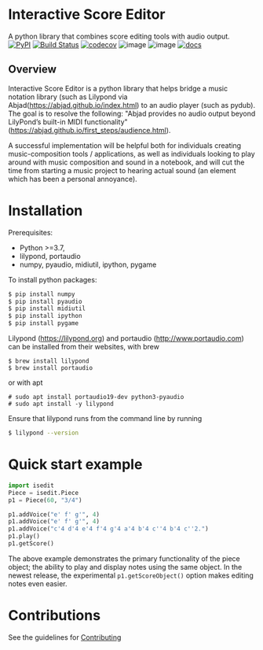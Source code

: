 # Interactive Score Editor

A python library that combines score editing tools with audio output.<br>
[![PyPI](https://img.shields.io/pypi/v/isedit)](https://pypi.org/project/isedit/)
[![Build Status](https://github.com/sadigulcelik/isedit/actions/workflows/build.yml/badge.svg)](https://github.com/sadigulcelik/isedit/actions?query=workflow%3A%22Build+Status%22)
[![codecov](https://codecov.io/gh/sadigulcelik/isedit/branch/main/graph/badge.svg?token=Y3YYB6AYD1)](https://codecov.io/gh/sadigulcelik/isedit)
![image](https://img.shields.io/badge/license-Apache--2.0-brightgreen)
![image](https://img.shields.io/github/issues/sadigulcelik/isedit)
[![docs](https://img.shields.io/badge/docs-is%20edit-blue)](https://sadigulcelik.github.io/isedit/)

## Overview

Interactive Score Editor is a python library that helps bridge a music notation library (such as Lilypond via Abjad(https://abjad.github.io/index.html) to an audio player (such as pydub). The goal is to resolve the following: "Abjad provides no audio output beyond LilyPond’s built-in MIDI functionality" (https://abjad.github.io/first_steps/audience.html).

A successful implementation will be helpful both for individuals creating music-composition tools / applications, as well as individuals looking to play around with music composition and sound in a notebook, and will cut the time from starting a music project to hearing actual sound (an element which has been a personal annoyance).

# Installation

Prerequisites:

- Python >=3.7,
- lilypond, portaudio
- numpy, pyaudio, midiutil, ipython, pygame

To install python packages:

```bash
$ pip install numpy
$ pip install pyaudio
$ pip install midiutil
$ pip install ipython
$ pip install pygame
```

Lilypond (https://lilypond.org) and portaudio (http://www.portaudio.com) can be installed from their websites, with brew

```
$ brew install lilypond
$ brew install portaudio
```

or with apt

```
# sudo apt install portaudio19-dev python3-pyaudio
# sudo apt install -y lilypond
```

Ensure that lilypond runs from the command line by running

```bash
$ lilypond --version
```

# Quick start example

```python
import isedit
Piece = isedit.Piece
p1 = Piece(60, "3/4")

p1.addVoice("e' f' g'", 4)
p1.addVoice("e' f' g'", 4)
p1.addVoice("c'4 d'4 e'4 f'4 g'4 a'4 b'4 c''4 b'4 c''2.")
p1.play()
p1.getScore()
```

The above example demonstrates the primary functionality of the piece object; the ability to play and display notes using the same object. In the newest release, the experimental `p1.getScoreObject()` option makes editing notes even easier.

# Contributions

See the guidelines for [Contributing](https://github.com/sadigulcelik/isedit/blob/main/CONTRIBUTING.md)
